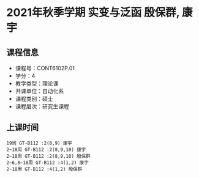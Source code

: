 # 2021年秋季学期 实变与泛函 殷保群, 康宇






## 课程信息

- 课程号：CONT6102P.01
- 学分：4
- 教学类型：理论课
- 开课单位：自动化系
- 课程类别：硕士
- 课程层次：研究生课程

## 上课时间

```
19周 GT-B112 :2(8,9) 康宇
2~18周 GT-B112 :2(8,9,10) 康宇
2~18周 GT-B112 :2(8,9,10) 殷保群
2~6,8~18周 GT-B112 :4(1,2) 康宇
2~18周 GT-B112 :4(1,2) 殷保群
```

